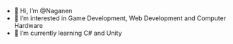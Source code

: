 - 👋 Hi, I’m @Naganen
- 👀 I’m interested in Game Development, Web Development and Computer Hardware
- 🌱 I’m currently learning C# and Unity

